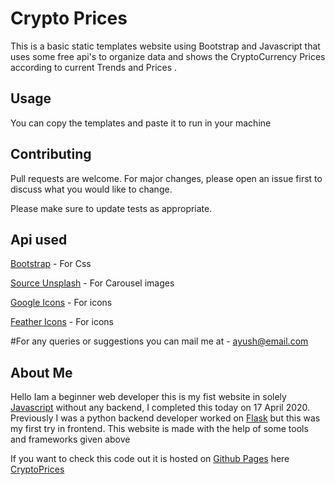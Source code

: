 # Crypto Prices

This is a basic static templates website using Bootstrap and Javascript that uses some free api's to organize data and shows the CryptoCurrency Prices according to current Trends and Prices .

## Usage


You can copy the templates and paste it to run in your machine


## Contributing
Pull requests are welcome. For major changes, please open an issue first to discuss what you would like to change.

Please make sure to update tests as appropriate.

## Api used
[Bootstrap](https://getbootstrap.com/) - For Css

[Source Unsplash](https://source.unsplash.com/) - For Carousel images

[Google Icons](https://fonts.google.com/icons) - For icons

[Feather Icons](https://feathericons.com/) - For icons

#For any queries or suggestions you can mail me at - ayush@email.com
## About Me
Hello Iam a beginner web developer this is my fist website in solely [Javascript](https://developer.mozilla.org/en-US/docs/Web/JavaScript) without any backend, I completed
this today on 17 April 2020. 
Previously I was a python backend developer worked on [Flask](https://flask.palletsprojects.com/en/1.1.x/quickstart/) but this was my first try in frontend.
This website is made with the help of some tools and frameworks given above

If you want to check this code out it is hosted on [Github Pages](https://pages.github.com/) here [CryptoPrices](https://ayushkumartomar.github.io/CryptoPrices/)
